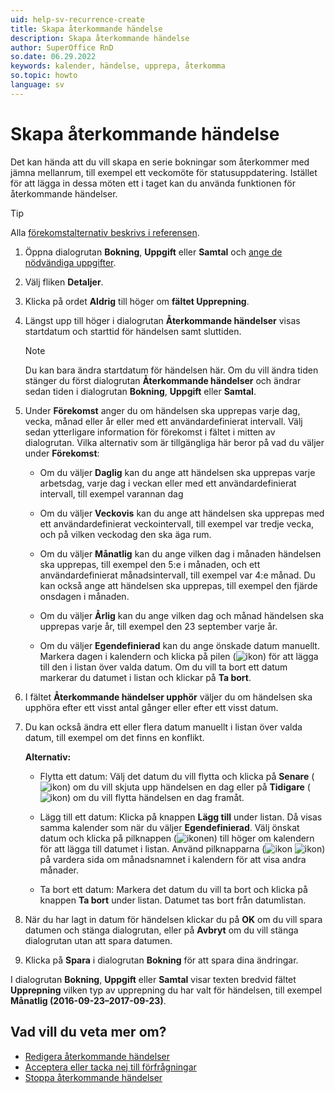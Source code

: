 ```yaml
---
uid: help-sv-recurrence-create
title: Skapa återkommande händelse
description: Skapa återkommande händelse
author: SuperOffice RnD
so.date: 06.29.2022
keywords: kalender, händelse, upprepa, återkomma
so.topic: howto
language: sv
---
```


# Skapa återkommande händelse

Det kan hända att du vill skapa en serie bokningar som återkommer med jämna mellanrum, till exempel ett veckomöte för statusuppdatering. Istället för att lägga in dessa möten ett i taget kan du använda funktionen för återkommande händelser.

> [!TIP]
> Alla [förekomstalternativ beskrivs i referensen][4].

1. Öppna dialogrutan **Bokning**, **Uppgift** eller **Samtal** och [ange de nödvändiga uppgifter][5].

2. Välj fliken **Detaljer**.

3. Klicka på ordet **Aldrig** till höger om **fältet Upprepning**.

4. Längst upp till höger i dialogrutan **Återkommande händelser** visas startdatum och starttid för händelsen samt sluttiden.

    > [!NOTE]
    > Du kan bara ändra startdatum för händelsen här. Om du vill ändra tiden stänger du först dialogrutan **Återkommande händelser** och ändrar sedan tiden i dialogrutan **Bokning**, **Uppgift** eller **Samtal**.

5. Under **Förekomst** anger du om händelsen ska upprepas varje dag, vecka, månad eller år eller med ett användardefinierat intervall. Välj sedan ytterligare information för förekomst i fältet i mitten av dialogrutan. Vilka alternativ som är tillgängliga här beror på vad du väljer under **Förekomst**:
    * Om du väljer **Daglig** kan du ange att händelsen ska upprepas varje arbetsdag, varje dag i veckan eller med ett användardefinierat intervall, till exempel varannan dag

    * Om du väljer **Veckovis** kan du ange att händelsen ska upprepas med ett användardefinierat veckointervall, till exempel var tredje vecka, och på vilken veckodag den ska äga rum.

    * Om du väljer **Månatlig** kan du ange vilken dag i månaden händelsen ska upprepas, till exempel den 5:e i månaden, och ett användardefinierat månadsintervall, till exempel var 4:e månad. Du kan också ange att händelsen ska upprepas, till exempel den fjärde onsdagen i månaden.

    * Om du väljer **Årlig** kan du ange vilken dag och månad händelsen ska upprepas varje år, till exempel den 23 september varje år.

    * Om du väljer **Egendefinierad** kan du ange önskade datum manuellt. Markera dagen i kalendern och klicka på pilen (![ikon][img2]) för att lägga till den i listan över valda datum. Om du vill ta bort ett datum markerar du datumet i listan och klickar på **Ta bort**.

6. I fältet **Återkommande händelser upphör** väljer du om händelsen ska upphöra efter ett visst antal gånger eller efter ett visst datum.

7. Du kan också ändra ett eller flera datum manuellt i listan över valda datum, till exempel om det finns en konflikt.

    **Alternativ:**

    * Flytta ett datum: Välj det datum du vill flytta och klicka på **Senare** (![ikon][img3]) om du vill skjuta upp händelsen en dag eller på **Tidigare** (![ikon][img4]) om du vill flytta händelsen en dag framåt.

    * Lägg till ett datum: Klicka på knappen **Lägg till** under listan. Då visas samma kalender som när du väljer **Egendefinierad**. Välj önskat datum och klicka på pilknappen (![ikonen][img2]) till höger om kalendern för att lägga till datumet i listan. Använd pilknapparna (![ikon][img5] ![ikon][img6]) på vardera sida om månadsnamnet i kalendern för att visa andra månader.

    * Ta bort ett datum: Markera det datum du vill ta bort och klicka på knappen **Ta bort** under listan. Datumet tas bort från datumlistan.

8. När du har lagt in datum för händelsen klickar du på **OK** om du vill spara datumen och stänga dialogrutan, eller på **Avbryt** om du vill stänga dialogrutan utan att spara datumen.

9. Klicka på **Spara** i dialogrutan **Bokning** för att spara dina ändringar.

I dialogrutan **Bokning**, **Uppgift** eller **Samtal** visar texten bredvid fältet **Upprepning** vilken typ av upprepning du har valt för händelsen, till exempel **Månatlig (2016-09-23–2017-09-23)**.

## Vad vill du veta mer om?

* [Redigera återkommande händelser][1]
* [Acceptera eller tacka nej till förfrågningar][2]
* [Stoppa återkommande händelser][3]

<!-- Referenced links -->
[1]: ../edit-follow-up.md#repeat
[2]: ../invitation/accept-decline.md
[3]: stop.md
[4]: index.md
[5]: ../screen/dialog-for-followups.md

<!-- Referenced images -->
[img2]: ../../../../media/icons/arrow-right.png
[img3]: ../../../../media/icons/arrow-down.png
[img4]: ../../../../media/icons/arrow-up.png
[img5]: ../../../../media/icons/arrow-left.png
[img6]: ../../../../media/icons/arrow-right.png
